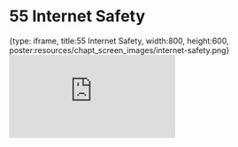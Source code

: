 # 55 Internet Safety
 
{type: iframe, title:55 Internet Safety, width:800, height:600, poster:resources/chapt_screen_images/internet-safety.png}
![](https://datatrail-jhu.github.io/DataTrail_ReOrg/no_toc/internet-safety.html)
 

 

